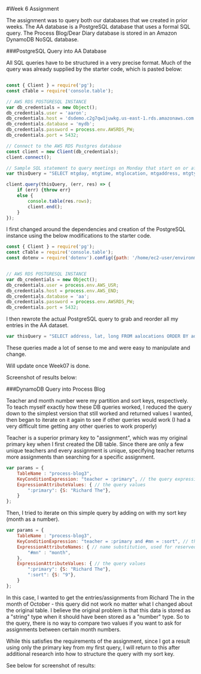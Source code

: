 #Week 6 Assignment

The assignment was to query both our databases that we created in prior weeks. The AA database is a PostgreSQL database that uses a formal SQL query. The Process Blog/Dear Diary database is stored in an Amazon DynamoDB NoSQL database.

###PostgreSQL Query into AA Database

All SQL queries have to be structured in a very precise format. Much of the query was already supplied by the starter code, which is pasted below: 

```javascript

const { Client } = require('pg');
const cTable = require('console.table');

// AWS RDS POSTGRESQL INSTANCE
var db_credentials = new Object();
db_credentials.user = 'aaron';
db_credentials.host = 'dsdemo.c2g7qw1juwkg.us-east-1.rds.amazonaws.com';
db_credentials.database = 'mydb';
db_credentials.password = process.env.AWSRDS_PW;
db_credentials.port = 5432;

// Connect to the AWS RDS Postgres database
const client = new Client(db_credentials);
client.connect();

// Sample SQL statement to query meetings on Monday that start on or after 7:00pm: 
var thisQuery = "SELECT mtgday, mtgtime, mtglocation, mtgaddress, mtgtypes FROM aadata WHERE mtgday = 'Monday' and mtghour >= 7;";

client.query(thisQuery, (err, res) => {
    if (err) {throw err}
    else {
        console.table(res.rows);
        client.end();
    }
}); 
```
I first changed around the dependencies and creation of the PostgreSQL instance using the below modifications to the starter code.

```javascript
const { Client } = require('pg');
const cTable = require('console.table');
const dotenv = require('dotenv').config({path: '/home/ec2-user/environment/.env'});


// AWS RDS POSTGRESQL INSTANCE
var db_credentials = new Object();
db_credentials.user = process.env.AWS_USR;
db_credentials.host = process.env.AWS_END;
db_credentials.database = 'aa';
db_credentials.password = process.env.AWSRDS_PW;
db_credentials.port = 5432;
```

I then rewrote the actual PostgreSQL query to grab and reorder all my entries in the AA dataset. 

```javascript
var thisQuery = "SELECT address, lat, long FROM aalocations ORDER BY address DESC";
```

These queries made a lot of sense to me and were easy to manipulate and change. 

Will update once Week07 is done. 

Screenshot of results below: 




###DynamoDB Query into Process Blog

Teacher and month number were my partition and sort keys, respectively. To teach myself exactly how these DB queries worked, I reduced the query down to the simplest version that still worked and returned values I wanted, then began to iterate on it again to see if other queries would work (I had a very difficult time getting any other queries to work properly)

Teacher is a superior primary key to "assignment", which was my original primary key when I first created the DB table. Since there are only a few unique teachers and every assignment is unique, specifying teacher returns more assignments than searching for a specific assignment. 

```javascript
var params = {
    TableName : "process-blog3",
    KeyConditionExpression: "teacher = :primary", // the query expression
    ExpressionAttributeValues: { // the query values
        ":primary": {S: "Richard The"},
    }
};
```
Then, I tried to iterate on this simple query by adding on with my sort key (month as a number). 

```javascript
var params = {
    TableName : "process-blog3",
    KeyConditionExpression: "teacher = :primary and #mn = :sort", // the query expression
    ExpressionAttributeNames: { // name substitution, used for reserved words in DynamoDB
        "#mn" : "month", 
    },
    ExpressionAttributeValues: { // the query values
        ":primary": {S: "Richard The"},
        ":sort": {S: "9"}, 
    }
};
```

In this case, I wanted to get the entries/assignments from Richard The in the month of October - this query did not work no matter what I changed about the original table. I believe the original problem is that this data is stored as a "string" type when it should have been stored as a "number" type. So to the query, there is no way to compare two values if you want to ask for assignments between certain month numbers. 

While this satisfies the requirements of the assignment, since I got a result using only the primary key from my first query, I will return to this after additional research into how to structure the query with my sort key. 

See below for screenshot of results: 
